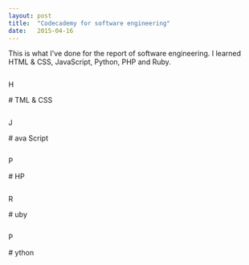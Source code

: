```yaml
---
layout: post
title:  "Codecademy for software engineering"
date:   2015-04-16
---
```


<p class="intro"><span class="dropcap">T</span>his is what I've done for the report of software engineering. 
I learned HTML & CSS, JavaScript, Python, PHP and Ruby.

<p><img src="http://i.imgur.com/RrAPjGv.png?1" alt=""></p>
<p class="intro"><span class="dropcap">H</span></p>
# TML & CSS
<p><img src="http://i.imgur.com/QIgQOow.png" alt=""></p>
<p class="intro"><span class="dropcap">J</span></p>
# ava Script
<p><img src="http://i.imgur.com/LisHtUB.png" alt=""></p>
<p class="intro"><span class="dropcap">P</span></p>
# HP
<p><img src="http://i.imgur.com/IzFFRvf.png" alt=""></p>
<p class="intro"><span class="dropcap">R</span></p>
# uby
<p><img src="http://i.imgur.com/drJgqY5.png" alt=""></p>
<p class="intro"><span class="dropcap">P</span></p>
# ython
<p><img src="http://i.imgur.com/dVzq5kn.png" alt=""></p>

